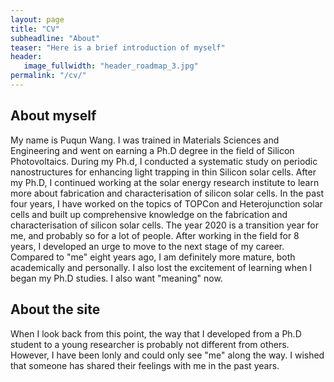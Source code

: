 ```yaml
---
layout: page
title: "CV"
subheadline: "About"
teaser: "Here is a brief introduction of myself"
header:
   image_fullwidth: "header_roadmap_3.jpg"
permalink: "/cv/"
---
```


## About myself

My name is Puqun Wang. I was trained in Materials Sciences and Engineering and went on earning a Ph.D degree in the field of Silicon Photovoltaics. During my Ph.d, I conducted a systematic study on periodic nanostructures for enhancing light trapping in thin Silicon solar cells. After my Ph.D, I continued working at the solar energy research institute to learn more about fabrication and characterisation of silicon solar cells. In the past four years, I have worked on the topics of TOPCon and Heterojunction solar cells and built up comprehensive knowledge on the fabrication and characterisation of silicon solar cells. 
The year 2020 is a transition year for me, and probably so for a lot of people. After working in the field for 8 years, I developed an urge to move to the next stage of my career. Compared to "me" eight years ago, I am definitely more mature, both academically and personally. I also lost the excitement of learning when I began my Ph.D studies. I also want "meaning" now. 

## About the site
When I look back from this point, the way that I developed from a Ph.D student to a young researcher is probably not different from others. However, I have been lonly and could only see "me" along the way. I wished that someone has shared their feelings with me in the past years.
